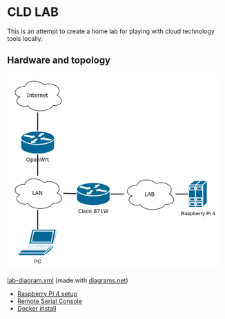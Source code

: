 # CLD LAB
This is an attempt to create a home lab for playing with cloud technology tools locally.

## Hardware and topology

![LAB diagram](img/lab-diagram.png?raw=true "LAB diagram")

[lab-diagram.xml](lab-diagram.xml) (made with [diagrams.net](https://diagrams.net))

- [Raspberry Pi 4 setup](rpi4.md)
- [Remote Serial Console](remote-console.md)
- [Docker install](docker.md)
